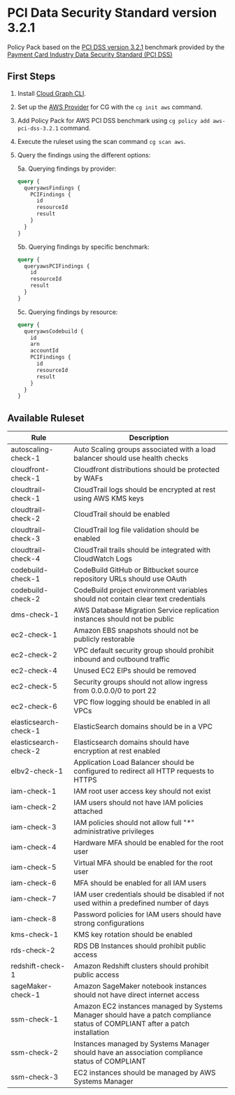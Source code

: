 # PCI Data Security Standard version 3.2.1

Policy Pack based on the [PCI DSS version 3.2.1](https://www.pcisecuritystandards.org/documents/PCI_DSS-QRG-v3_2_1.pdf) benchmark provided by the [Payment Card Industry Data Security Standard (PCI DSS)](https://www.pcisecuritystandards.org/)

## First Steps

1. Install [Cloud Graph CLI](https://docs.cloudgraph.dev/quick-start).
2. Set up the [AWS Provider](https://www.npmjs.com/package/@cloudgraph/cg-provider-aws) for CG with the `cg init aws` command.
3. Add Policy Pack for AWS PCI DSS benchmark using `cg policy add aws-pci-dss-3.2.1` command.
4. Execute the ruleset using the scan command `cg scan aws`.
5. Query the findings using the different options:

   5a. Querying findings by provider:

   ```graphql
   query {
     queryawsFindings {
       PCIFindings {
         id
         resourceId
         result
       }
     }
   }
   ```

   5b. Querying findings by specific benchmark:

   ```graphql
   query {
     queryawsPCIFindings {
       id
       resourceId
       result
     }
   }
   ```

   5c. Querying findings by resource:

   ```graphql
   query {
     queryawsCodebuild {
       id
       arn
       accountId
       PCIFindings {
         id
         resourceId
         result
       }
     }
   }
   ```

## Available Ruleset

| Rule                  | Description                                                                           |
| --------------------- | ------------------------------------------------------------------------------------- |
| autoscaling-check-1   | Auto Scaling groups associated with a load balancer should use health checks          |
| cloudfront-check-1    | Cloudfront distributions should be protected by WAFs                                  |
| cloudtrail-check-1    | CloudTrail logs should be encrypted at rest using AWS KMS keys                        |
| cloudtrail-check-2    | CloudTrail should be enabled                                                          |
| cloudtrail-check-3    | CloudTrail log file validation should be enabled                                      |
| cloudtrail-check-4    | CloudTrail trails should be integrated with CloudWatch Logs                           |
| codebuild-check-1     | CodeBuild GitHub or Bitbucket source repository URLs should use OAuth                 |
| codebuild-check-2     | CodeBuild project environment variables should not contain clear text credentials     |
| dms-check-1           | AWS Database Migration Service replication instances should not be public              |
| ec2-check-1           | Amazon EBS snapshots should not be publicly restorable                                |
| ec2-check-2           | VPC default security group should prohibit inbound and outbound traffic               |
| ec2-check-4           | Unused EC2 EIPs should be removed                                                     |
| ec2-check-5           | Security groups should not allow ingress from 0.0.0.0/0 to port 22                    |
| ec2-check-6           | VPC flow logging should be enabled in all VPCs                                        |
| elasticsearch-check-1 | ElasticSearch domains should be in a VPC                                              |
| elasticsearch-check-2 | Elasticsearch domains should have encryption at rest enabled                          |
| elbv2-check-1         | Application Load Balancer should be configured to redirect all HTTP requests to HTTPS  |
| iam-check-1           | IAM root user access key should not exist                                              |
| iam-check-2           | IAM users should not have IAM policies attached                                        |
| iam-check-3           | IAM policies should not allow full "\*" administrative privileges                      |
| iam-check-4           | Hardware MFA should be enabled for the root user                                       |
| iam-check-5           | Virtual MFA should be enabled for the root user                                        |
| iam-check-6           | MFA should be enabled for all IAM users                                                |
| iam-check-7           | IAM user credentials should be disabled if not used within a predefined number of days |
| iam-check-8           | Password policies for IAM users should have strong configurations                      |
| kms-check-1           | KMS key rotation should be enabled                                                     |
| rds-check-2           | RDS DB Instances should prohibit public access                                        |
| redshift-check-1      | Amazon Redshift clusters should prohibit public access                                |
| sageMaker-check-1     | Amazon SageMaker notebook instances should not have direct internet access            |
| ssm-check-1           | Amazon EC2 instances managed by Systems Manager should have a patch compliance status of COMPLIANT after a patch installation            |
| ssm-check-2           | Instances managed by Systems Manager should have an association compliance status of COMPLIANT           |
| ssm-check-3           | EC2 instances should be managed by AWS Systems Manager            |
